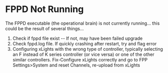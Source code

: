 # FPPD Not Running

The FPPD executable (the operational brain) is not currently running... this could be the result of several things...

1. Check if fppd file exist -- If not, may have been failed upgrade
2. Check fppd.log file.  If quickly crashing after restart, try and flag error
3. Configuring xLights with the wrong type of controller, typically  selecting an F instead of K series controller (or vice versa)  or one of  the other similar controllers.
   Fix-Configure xLights correctly  and go to FPP Settings>System and reset Channels, re-upload from xLights
